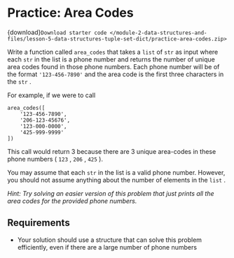 # <i class="fas fa-laptop"></i> Practice: Area Codes

{download}`Download starter code </module-2-data-structures-and-files/lesson-5-data-structures-tuple-set-dict/practice-area-codes.zip>`

Write a function called `area_codes` that takes a `list` of `str` as input where each `str` in the list is a phone number and returns the number of unique area codes found in those phone numbers. Each phone number will be of the format `'123-456-7890'` and the area code is the first three characters in the `str` .

For example, if we were to call

```text
area_codes([
    '123-456-7890',
    '206-123-45676',
    '123-000-0000',
    '425-999-9999'
])
```

This call would return 3 because there are 3 unique area-codes in these phone numbers ( `123` , `206` , `425` ).

You may assume that each `str` in the list is a valid phone number. However, you should not assume anything about the number of elements in the `list` .

_Hint: Try solving an easier version of this problem that just prints all the area codes for the provided phone numbers._

## Requirements

- Your solution should use a structure that can solve this problem efficiently, even if there are a large number of phone numbers
